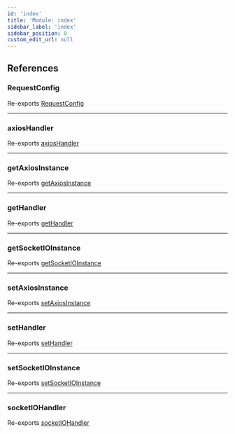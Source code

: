 ```yaml
---
id: 'index'
title: 'Module: index'
sidebar_label: 'index'
sidebar_position: 0
custom_edit_url: null
---
```


## References

### RequestConfig

Re-exports [RequestConfig](axios.md#requestconfig)

---

### axiosHandler

Re-exports [axiosHandler](axios.md#axioshandler)

---

### getAxiosInstance

Re-exports [getAxiosInstance](axios.md#getaxiosinstance)

---

### getHandler

Re-exports [getHandler](gen_api.md#gethandler)

---

### getSocketIOInstance

Re-exports [getSocketIOInstance](socket_io.md#getsocketioinstance)

---

### setAxiosInstance

Re-exports [setAxiosInstance](axios.md#setaxiosinstance)

---

### setHandler

Re-exports [setHandler](gen_api.md#sethandler)

---

### setSocketIOInstance

Re-exports [setSocketIOInstance](socket_io.md#setsocketioinstance)

---

### socketIOHandler

Re-exports [socketIOHandler](socket_io.md#socketiohandler)
